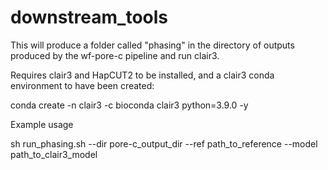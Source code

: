 # downstream_tools



This will produce a folder called "phasing" in the directory of outputs produced by the wf-pore-c pipeline and run clair3.

Requires clair3 and HapCUT2 to be installed, and a clair3 conda environment to have been created:

conda create -n clair3 -c bioconda clair3 python=3.9.0 -y



Example usage

sh run_phasing.sh --dir pore-c_output_dir --ref path_to_reference --model path_to_clair3_model
